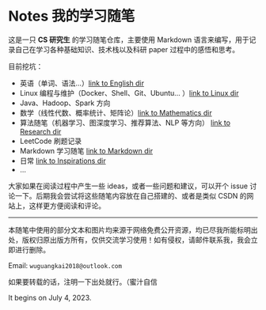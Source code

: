 # Notes 我的学习随笔

这是一只 **CS 研究生** 的学习随笔仓库，主要使用 Markdown 语言来编写，用于记录自己在学习各种基础知识、技术栈以及科研 paper 过程中的感悟和思考。

目前挖坑：

- 英语（单词、语法...）[link to English dir](https://github.com/april211/Notes/tree/master/English)
- Linux 编程与维护（Docker、Shell、Git、Ubuntu... ）[link to Linux dir](https://github.com/april211/Notes/tree/master/Linux)
- Java、Hadoop、Spark 方向
- 数学（线性代数、概率统计、矩阵论）[link to Mathematics dir](https://github.com/april211/Notes/tree/master/Mathematics)
- 算法随笔（机器学习、图深度学习、推荐算法、NLP 等方向） [link to Research dir](https://github.com/april211/Notes/tree/master/Research)
- LeetCode 刷题记录
- Markdown 学习随笔 [link to Markdown dir](https://github.com/april211/Notes/tree/master/Markdown)
- 日常 [link to Inspirations dir](https://github.com/april211/Notes/tree/master/Inspirations)
- ...

大家如果在阅读过程中产生一些 ideas，或者一些问题和建议，可以开个 issue 讨论一下。后期我会尝试将这些随笔内容放在自己搭建的、或者是类似 CSDN 的网站上，这样更方便阅读和评论。

---

本随笔中使用的部分文本和图片均来源于网络免费公开资源，均已尽我所能标明出处，版权归原出版方所有，仅供交流学习使用！如有侵权，请邮件联系我，我会立即进行删除。

Email: `wuguangkai2018@outlook.com`

如果要转载的话，注明一下出处就行。（蜜汁自信

It begins on July 4, 2023.

